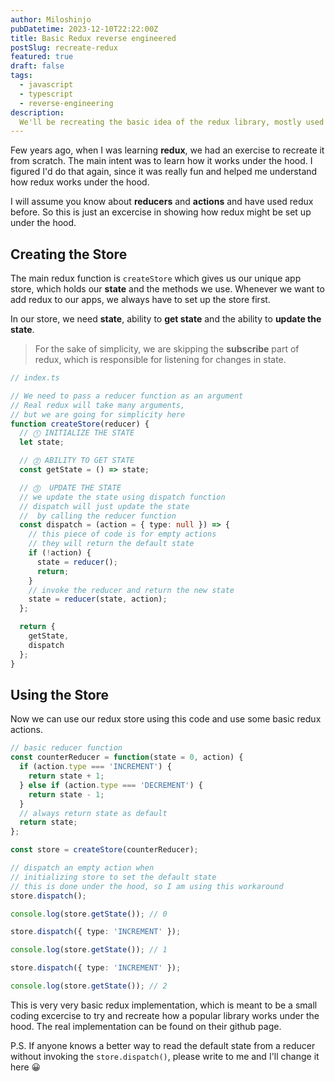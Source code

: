 ```yaml
---
author: Miloshinjo
pubDatetime: 2023-12-10T22:22:00Z
title: Basic Redux reverse engineered
postSlug: recreate-redux
featured: true
draft: false
tags:
  - javascript
  - typescript
  - reverse-engineering
description:
  We'll be recreating the basic idea of the redux library, mostly used with React application.
---
```


Few years ago, when I was learning **redux**, we had an exercise to recreate it from scratch. The main intent was to learn how it works under the hood. I figured I'd do that again, since it was really fun and helped me understand how redux works under the hood.

I will assume you know about **reducers** and **actions** and have used redux before. So this is just an excercise in showing how redux might be set up under the hood.

## Creating the Store

The main redux function is `createStore` which gives us our unique app store, which holds our **state** and the methods we use. Whenever we want to add redux to our apps, we always have to set up the store first.

In our store, we need **state**, ability to **get state** and the ability to **update the state**.

> For the sake of simplicity, we are skipping the **subscribe** part of redux, which is responsible for listening for changes in state.

```ts
// index.ts

// We need to pass a reducer function as an argument
// Real redux will take many arguments,
// but we are going for simplicity here
function createStore(reducer) {
  // ⓵ INITIALIZE THE STATE
  let state;

  // ⓶ ABILITY TO GET STATE
  const getState = () => state;

  // ⓷  UPDATE THE STATE
  // we update the state using dispatch function
  // dispatch will just update the state
  //  by calling the reducer function
  const dispatch = (action = { type: null }) => {
    // this piece of code is for empty actions
    // they will return the default state
    if (!action) {
      state = reducer();
      return;
    }
    // invoke the reducer and return the new state
    state = reducer(state, action);
  };

  return {
    getState,
    dispatch
  };
}
```

## Using the Store

Now we can use our redux store using this code and use some basic redux actions.

```ts
// basic reducer function
const counterReducer = function(state = 0, action) {
  if (action.type === 'INCREMENT') {
    return state + 1;
  } else if (action.type === 'DECREMENT') {
    return state - 1;
  }
  // always return state as default
  return state;
};

const store = createStore(counterReducer);

// dispatch an empty action when
// initializing store to set the default state
// this is done under the hood, so I am using this workaround
store.dispatch();

console.log(store.getState()); // 0

store.dispatch({ type: 'INCREMENT' });

console.log(store.getState()); // 1

store.dispatch({ type: 'INCREMENT' });

console.log(store.getState()); // 2
```

This is very very basic redux implementation, which is meant to be a small coding excercise to try and recreate how a popular library works under the hood. The real implementation can be found on their github page.

P.S. If anyone knows a better way to read the default state from a reducer without invoking the `store.dispatch()`, please write to me and I'll change it here 😀